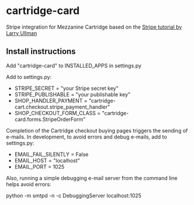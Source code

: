 # cartridge-card
Stripe integration for Mezzanine Cartridge based on the [Stripe tutorial by Larry Ullman](http://www.larryullman.com/series/processing-payments-with-stripe/)

Install instructions
--------------------

Add "cartridge-card" to INSTALLED_APPS in settings.py

Add to settings.py:

* STRIPE_SECRET = "your Stripe secret key"
* STRIPE_PUBLISHABLE = "your publishable key"
* SHOP_HANDLER_PAYMENT = "cartridge-cart.checkout.stripe_payment_handler"
* SHOP_CHECKOUT_FORM_CLASS = "cartridge-card.forms.StripeOrderForm"

Completion of the Cartridge checkout buying pages triggers the sending of e-mails. In development, to avoid errors and debug e-mails, add to settings.py:

* EMAIL_FAIL_SILENTLY = False
* EMAIL_HOST = "localhost"
* EMAIL_PORT = 1025

Also, running a simple debugging e-mail server from the command line helps avoid errors: 

python -m smtpd -n -c DebuggingServer localhost:1025

